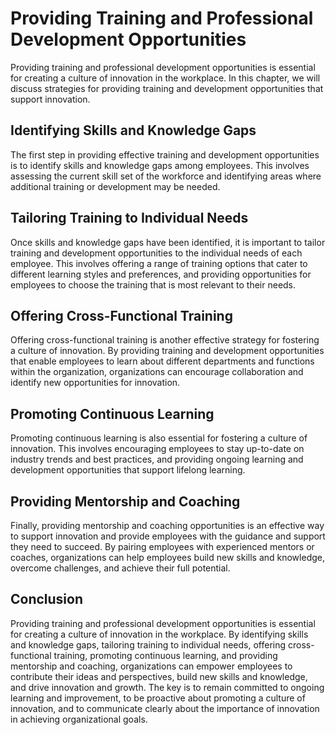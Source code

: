 Providing Training and Professional Development Opportunities
==========================================================================================================

Providing training and professional development opportunities is essential for creating a culture of innovation in the workplace. In this chapter, we will discuss strategies for providing training and development opportunities that support innovation.

Identifying Skills and Knowledge Gaps
-------------------------------------

The first step in providing effective training and development opportunities is to identify skills and knowledge gaps among employees. This involves assessing the current skill set of the workforce and identifying areas where additional training or development may be needed.

Tailoring Training to Individual Needs
--------------------------------------

Once skills and knowledge gaps have been identified, it is important to tailor training and development opportunities to the individual needs of each employee. This involves offering a range of training options that cater to different learning styles and preferences, and providing opportunities for employees to choose the training that is most relevant to their needs.

Offering Cross-Functional Training
----------------------------------

Offering cross-functional training is another effective strategy for fostering a culture of innovation. By providing training and development opportunities that enable employees to learn about different departments and functions within the organization, organizations can encourage collaboration and identify new opportunities for innovation.

Promoting Continuous Learning
-----------------------------

Promoting continuous learning is also essential for fostering a culture of innovation. This involves encouraging employees to stay up-to-date on industry trends and best practices, and providing ongoing learning and development opportunities that support lifelong learning.

Providing Mentorship and Coaching
---------------------------------

Finally, providing mentorship and coaching opportunities is an effective way to support innovation and provide employees with the guidance and support they need to succeed. By pairing employees with experienced mentors or coaches, organizations can help employees build new skills and knowledge, overcome challenges, and achieve their full potential.

Conclusion
----------

Providing training and professional development opportunities is essential for creating a culture of innovation in the workplace. By identifying skills and knowledge gaps, tailoring training to individual needs, offering cross-functional training, promoting continuous learning, and providing mentorship and coaching, organizations can empower employees to contribute their ideas and perspectives, build new skills and knowledge, and drive innovation and growth. The key is to remain committed to ongoing learning and improvement, to be proactive about promoting a culture of innovation, and to communicate clearly about the importance of innovation in achieving organizational goals.
